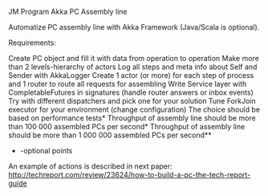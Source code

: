 JM Program
Akka PC Assembly line

Automatize PC assembly line with Akka Framework (Java/Scala is optional).

Requirements:

Create PC object and fill it with data from operation to operation
Make more than 2 levels-hierarchy of actors
Log all steps and meta info about Self and Sender with AkkaLogger
Create 1 actor (or more) for each step of process and 1 router to route all requests for assembling
Write Service layer with CompletableFutures in signatures (handle router answers or inbox events)
Try with different dispatchers and pick one for your solution
Tune ForkJoin executor for your environment (change configuration)
The choice should be based on performance tests*
Throughput of assembly line should be more than 100 000 assembled PCs per second*
Throughput of assembly line should be more than 1 000 000 assembled PCs per second**
* -optional points

An example of actions is described in next paper: http://techreport.com/review/23624/how-to-build-a-pc-the-tech-report-guide